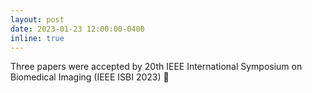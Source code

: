 ```yaml
---
layout: post
date: 2023-01-23 12:00:00-0400
inline: true
---
```


Three papers were accepted by 20th IEEE International Symposium on Biomedical Imaging (IEEE ISBI 2023) :tada:
